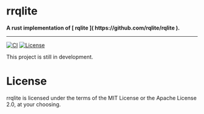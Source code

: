 # rrqlite

<strong>
A rust implementation of [ rqlite ]( https://github.com/rqlite/rqlite ).
</strong>

---

[![CI](https://github.com/yuyang0/rrqlite/actions/workflows/ci.yaml/badge.svg)](https://github.com/yuyang0/rrqlite/actions/workflows/ci.yaml)
[![License](https://img.shields.io/badge/license-MIT%2FApache--2.0-blue)](LICENSE)

This project is still in development.

# License

rrqlite is licensed under the terms of the MIT License or the Apache License 2.0, at your choosing.